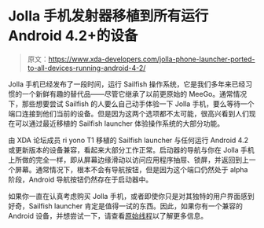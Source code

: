 # Jolla 手机发射器移植到所有运行 Android 4.2+的设备

> 原文：<https://www.xda-developers.com/jolla-phone-launcher-ported-to-all-devices-running-android-4-2/>

Jolla 手机已经发布了一段时间，运行 Sailfish 操作系统，它是我们多年来已经习惯的一个新鲜有趣的替代品——尽管它继承了以前更原始的 MeeGo。通常情况下，那些想要尝试 Sailfish 的人要么自己动手体验一下 Jolla 手机，要么等待一个端口连接到他们当前的设备。但是因为这两个选项都不太可能，很高兴看到人们现在可以通过最近移植的 Sailfish launcher 体验操作系统的大部分功能。

由 XDA 论坛成员 ri yono T1 移植的 Sailfish launcher 与任何运行 Android 4.2 或更新版本的设备兼容，看起来大部分工作正常。启动器的导航与你在 Jolla 手机上所做的完全一样，即从屏幕边缘滑动以访问应用程序抽屉、锁屏，并返回到上一个屏幕。通常情况下，根本不会有导航按钮，但是因为这个端口仍然处于 alpha 阶段，Android 导航按钮仍然存在于启动器中。

如果你一直在认真考虑购买 Jolla 手机，或者即使你只是对其独特的用户界面感到好奇，Sailfish launcher 肯定是值得一试的东西。因此，如果你有一个兼容的 Android 设备，并想尝试一下，请查看[原始线程](http://forum.xda-developers.com/showthread.php?t=2797756)以了解更多信息。